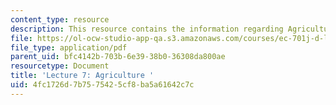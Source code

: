 ```yaml
---
content_type: resource
description: This resource contains the information regarding Agriculture .
file: https://ol-ocw-studio-app-qa.s3.amazonaws.com/courses/ec-701j-d-lab-i-development-fall-2009/4fc1726d7b7575425cf8ba5a61642c7c_MITEC_701JF09_lec07_nb.pdf
file_type: application/pdf
parent_uid: bfc4142b-703b-6e39-38b0-36308da800ae
resourcetype: Document
title: 'Lecture 7: Agriculture '
uid: 4fc1726d-7b75-7542-5cf8-ba5a61642c7c
---
```


